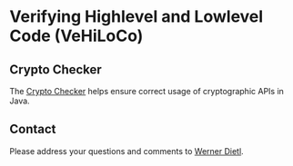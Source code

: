 # Verifying Highlevel and Lowlevel Code (VeHiLoCo)

## Crypto Checker

The [Crypto Checker](https://vehiloco.github.io/crypto-checker/) helps ensure
correct usage of cryptographic APIs in Java.

## Contact

Please address your questions and comments to
[Werner Dietl](https://ece.uwaterloo.ca/~wdietl/contact.html).
